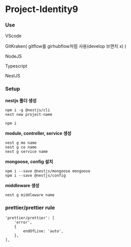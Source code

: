 # Project-Identity9

### Use

VScode

GitKraken( gitflow를 girhubflow처럼 사용(develop 브랜치 x) )

NodeJS

Typescript

NestJS

### Setup

**nestjs 폴더 생성**

```
npm i -g @nestjs/cli
nest new project-name
```

```
npm i
```

**module, controller, service 생성**

```
nest g mo name
nest g co name
nest g service name
```

**mongoose, config 설치**

```
npm i --save @nestjs/mongoose mongoose
npm i --save @nestjs/config
```

**middleware 생성**

```
nest g middleware name
```

### prettier/prettier rule

```
'prettier/prettier': [
    'error',
    {
        endOfLine: 'auto',
    },
],
```
